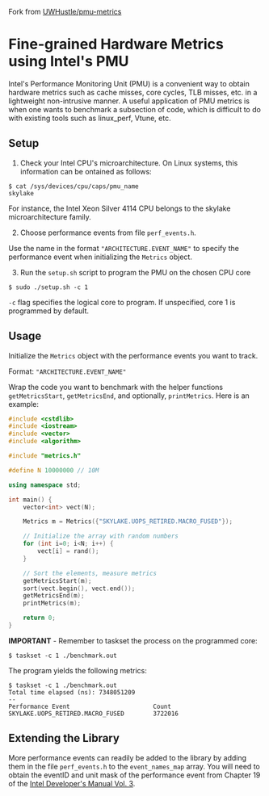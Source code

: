 Fork from [UWHustle/pmu-metrics](https://github.com/UWHustle/pmu-metrics)

# Fine-grained Hardware Metrics using Intel's PMU

Intel's Performance Monitoring Unit (PMU) is a convenient way to obtain hardware metrics such as cache misses, core cycles, TLB misses, etc. in a lightweight non-intrusive manner. A useful application of PMU metrics is when one wants to benchmark a subsection of code, which is difficult to do with existing tools such as linux_perf, Vtune, etc.

## Setup

1. Check your Intel CPU's microarchitecture. On Linux systems, this information can be ontained as follows:
```
$ cat /sys/devices/cpu/caps/pmu_name
skylake 
```
For instance, the Intel Xeon Silver 4114 CPU belongs to the skylake microarchitecture family.

2. Choose performance events from file `perf_events.h`.

Use the name in the format `"ARCHITECTURE.EVENT_NAME"` to specify the performance event when initializing the `Metrics` object.

3. Run the `setup.sh` script to program the PMU on the chosen CPU core
```
$ sudo ./setup.sh -c 1
```
`-c` flag specifies the logical core to program. If unspecified, core 1 is programmed by default.

## Usage

Initialize the `Metrics` object with the performance events you want to track.

Format: `"ARCHITECTURE.EVENT_NAME"`

Wrap the code you want to benchmark with the helper functions `getMetricsStart`, `getMetricsEnd`, and optionally, `printMetrics`. Here is an example:
```cpp
#include <cstdlib>
#include <iostream>
#include <vector>
#include <algorithm>

#include "metrics.h"

#define N 10000000 // 10M

using namespace std;

int main() {
	vector<int> vect(N);

	Metrics m = Metrics({"SKYLAKE.UOPS_RETIRED.MACRO_FUSED"});

	// Initialize the array with random numbers
	for (int i=0; i<N; i++) {
		vect[i] = rand();
	}

	// Sort the elements, measure metrics
	getMetricsStart(m);
	sort(vect.begin(), vect.end());
	getMetricsEnd(m);
	printMetrics(m);

	return 0;
}
```

**IMPORTANT** - Remember to taskset the process on the programmed core:
```
$ taskset -c 1 ./benchmark.out
```

The program yields the following metrics:
```
$ taskset -c 1 ./benchmark.out
Total time elapsed (ns): 7348051209
--
Performance Event                       Count                    
SKYLAKE.UOPS_RETIRED.MACRO_FUSED        3722016
```

## Extending the Library

More performance events can readily be added to the library by adding them in the file `perf_events.h` to the `event_names_map` array.
You will need to obtain the eventID and unit mask of the performance event from Chapter 19 of the [Intel Developer's Manual Vol. 3](https://www.intel.com/content/www/us/en/architecture-and-technology/64-ia-32-architectures-software-developer-system-programming-manual-325384.html).
